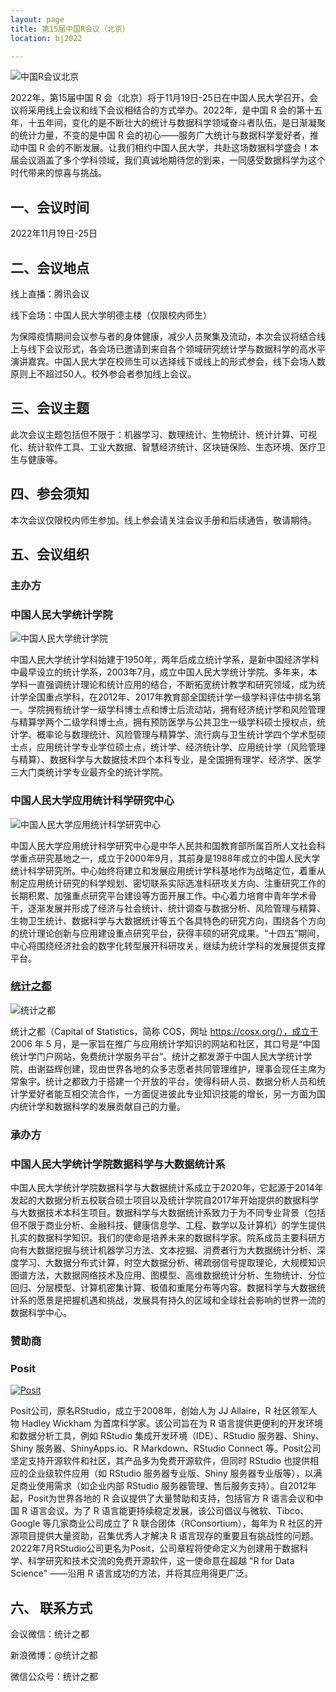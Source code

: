```yaml
---
layout: page
title: 第15届中国R会议（北京）
location: bj2022

---
```


<!-- picture -->

<div class="row">
  <div class="col-md-10 col-md-offset-1 text-center">
    <img src="{{ '/img/head-bj-2021.png' | prepend: site.baseurl }}" alt="中国R会议北京" class="img-responsive" />
  </div>
</div>


2022年，第15届中国 R 会（北京）将于11月19日-25日在中国人民大学召开，会议将采用线上会议和线下会议相结合的方式举办。2022年，是中国 R 会的第十五年，十五年间，变化的是不断壮大的统计与数据科学领域奋斗者队伍，是日渐凝聚的统计力量，不变的是中国 R 会的初心——服务广大统计与数据科学爱好者，推动中国 R 会的不断发展。让我们相约中国人民大学，共赴这场数据科学盛会！本届会议涵盖了多个学科领域，我们真诚地期待您的到来，一同感受数据科学为这个时代带来的惊喜与挑战。

## 一、会议时间

2022年11月19日-25日

## 二、会议地点

线上直播：腾讯会议

线下会场：中国人民大学明德主楼（仅限校内师生）

为保障疫情期间会议参与者的身体健康，减少人员聚集及流动，本次会议将结合线上与线下会议形式，各会场已邀请到来自各个领域研究统计学与数据科学的高水平演讲嘉宾。中国人民大学在校师生可以选择线下或线上的形式参会，线下会场人数原则上不超过50人。校外参会者参加线上会议。

## 三、会议主题

此次会议主题包括但不限于：机器学习、数理统计、生物统计、统计计算、可视化、统计软件工具、工业大数据、智慧经济统计、区块链保险、生态环境、医疗卫生与健康等。

<!-- - [会议手册]({{ '/files/ChinaR_13th.pdf' | prepend: site.baseurl }}) -->

## 四、参会须知

本次会议仅限校内师生参加。线上参会请关注会议手册和后续通告，敬请期待。

## 五、会议组织

<h3 class ="text-center">主办方</h3>

### 中国人民大学统计学院

<div class="row">
  <div class="col-md-6 col-md-offset-3">
    <img src="{{ '/img/ruc-stat-logo.png' | prepend: site.baseurl }}" alt="中国人民大学统计学院" class="img-responsive center-block" />
  </div>
</div>


中国人民大学统计学科始建于1950年，两年后成立统计学系，是新中国经济学科中最早设立的统计学系，2003年7月，成立中国人民大学统计学院。多年来，本学科一直强调统计理论和统计应用的结合，不断拓宽统计教学和研究领域，成为统计学全国重点学科，在2012年、2017年教育部全国统计学一级学科评估中排名第一。学院拥有统计学一级学科博士点和博士后流动站，拥有经济统计学和风险管理与精算学两个二级学科博士点，拥有预防医学与公共卫生一级学科硕士授权点，统计学、概率论与数理统计、风险管理与精算学、流行病与卫生统计学四个学术型硕士点，应用统计学专业学位硕士点，统计学、经济统计学、应用统计学（风险管理与精算）、数据科学与大数据技术四个本科专业，是全国拥有理学、经济学、医学三大门类统计学专业最齐全的统计学院。

### 中国人民大学应用统计科学研究中心

<div class="row">
 <div class="col-md-6 col-md-offset-3">
    <img src="{{ '/img/ruc-cas-logo.png' | prepend: site.baseurl }}" alt="中国人民大学应用统计科学研究中心" class="img-responsive center-block" />
  </div>
</div>


中国人民大学应用统计科学研究中心是中华人民共和国教育部所属百所人文社会科学重点研究基地之一，成立于2000年9月，其前身是1988年成立的中国人民大学统计科学研究所。中心始终将建立和发展应用统计学科基地作为战略定位，着重从制定应用统计研究的科学规划、密切联系实际选准科研攻关方向、注重研究工作的长期积累、加强重点研究平台建设等方面开展工作。中心着力培育中青年学术骨干，逐渐发展并形成了经济与社会统计、统计调查与数据分析、风险管理与精算、生物卫生统计、数据科学与大数据统计等五个各具特色的研究方向，围绕各个方向的统计理论创新与应用建设重点研究平台，获得丰硕的研究成果。“十四五”期间，中心将围绕经济社会的数字化转型展开科研攻关，继续为统计学科的发展提供支撑平台。

### [统计之都](http://cosx.org/)

<div class="row">
  <div class="col-md-6 col-md-offset-3">
    <img src="{{ '/img/cos-logo.png' | prepend: site.baseurl }}" alt="统计之都" class="img-responsive center-block" />
  </div>
</div>


统计之都（Capital of Statistics，简称 COS，网址 https://cosx.org/），成立于 2006 年 5 月，是一家旨在推广与应用统计学知识的网站和社区，其口号是“中国统计学门户网站，免费统计学服务平台”。统计之都发源于中国人民大学统计学院，由谢益辉创建，现由世界各地的众多志愿者共同管理维护，理事会现任主席为常象宇。统计之都致力于搭建一个开放的平台，使得科研人员、数据分析人员和统计学爱好者能互相交流合作，一方面促进彼此专业知识技能的增长，另一方面为国内统计学和数据科学的发展贡献自己的力量。

<h3 class ="text-center">承办方</h3>

### 中国人民大学统计学院数据科学与大数据统计系

中国人民大学统计学院数据科学与大数据统计系成立于2020年，它起源于2014年发起的大数据分析五校联合硕士项目以及统计学院自2017年开始提供的数据科学与大数据技术本科生项目。数据科学与大数据统计系致力于为不同专业背景（包括但不限于商业分析、金融科技、健康信息学、工程、数学以及计算机）的学生提供扎实的数据科学知识。我们的使命是培养未来的数据科学家。院系成员主要科研方向有大数据挖掘与统计机器学习方法、文本挖掘、消费者行为大数据统计分析、深度学习、大数据分布式计算，时空大数据分析、稀疏弱信号提取理论，大规模知识图谱方法，大数据网络技术及应用、图模型、高维数据统计分析、生物统计、分位回归、分层模型、计算机密集计算、极值和重尾分布等内容。数据科学与大数据统计系的愿景是把握机遇和挑战，发展具有持久的区域和全球社会影响的世界一流的数据科学中心。

<h3 class ="text-center">赞助商</h3>

### Posit

<div class="row">
  <div class="col-md-6 col-md-offset-3 text-center">
   <a href="https://posit.co/" title="Posit" target="_blank">
    <img src="{{ '/img/posit.png' | prepend: site.baseurl }}" alt="Posit" class="img-responsive" />
    </a>
  </div>
</div>


Posit公司，原名RStudio，成立于2008年，创始人为 JJ Allaire，R 社区领军人物 Hadley Wickham 为首席科学家。该公司旨在为 R 语言提供更便利的开发环境和数据分析工具，例如 RStudio 集成开发环境（IDE）、RStudio 服务器、Shiny、Shiny 服务器、ShinyApps.io、R Markdown、RStudio Connect 等。Posit公司坚定支持开源软件和社区，其产品多为免费开源软件，但同时 RStudio 也提供相应的企业级软件应用（如 RStudio 服务器专业版、Shiny 服务器专业版等），以满足商业使用需求（如企业内部 RStudio 服务器管理、售后服务支持）。自2012年起，Posit为世界各地的 R 会议提供了大量赞助和支持，包括官方 R 语言会议和中国 R 语言会议。为了 R 语言能更持续稳定发展，该公司倡议与微软、Tibco、Google 等几家商业公司成立了 R 联合团体（RConsortium），每年为 R 社区的开源项目提供大量资助，召集优秀人才解决 R 语言现存的重要且有挑战性的问题。2022年7月RStudio公司更名为Posit，公司章程将使命定义为创建用于数据科学、科学研究和技术交流的免费开源软件，这一使命意在超越 "R for Data Science" ——沿用 R 语言成功的方法，并将其应用得更广泛。

## 六、 联系方式

会议微信：统计之都

新浪微博：@统计之都

微信公众号：统计之都